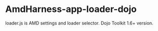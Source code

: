 AmdHarness-app-loader-dojo
==========================

loader.js is AMD settings and loader selector. Dojo Toolkit 1.6+ version.
